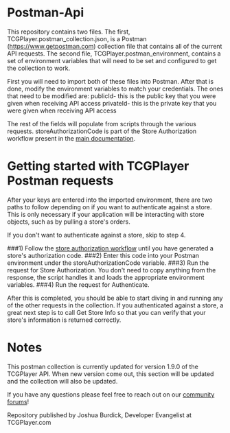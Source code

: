 # Postman-Api
This repository contains two files.  The first, TCGPlayer.postman_collection.json, is a Postman (https://www.getpostman.com) collection file that contains all of the current API requests.  The second file, TCGPlayer.postman_environment, contains a set of environment variables that will need to be set and configured to get the collection to work.

First you will need to import both of these files into Postman.  After that is done, modify the environment variables to match your credentials.  The ones that need to be modified are:
publicId- this is the public key that you were given when receiving API access
privateId- this is the private key that you were given when receiving API access

The rest of the fields will populate from scripts through the various requests.  storeAuthorizationCode is part of the Store Authorization workflow present in the [main documentation](https://docs.tcgplayer.com/docs/store-authorization-workflow).

# Getting started with TCGPlayer Postman requests
After your keys are entered into the imported environment, there are two paths to follow depending on if you want to authenticate against a store.  This is only necessary if your application will be interacting with store objects, such as by pulling a store's orders.

If you don't want to authenticate against a store, skip to step 4.

###1)
Follow the [store authorization workflow](https://docs.tcgplayer.com/docs/store-authorization-workflow) until you have generated a store's authorization code.
###2)
Enter this code into your Postman environment under the storeAuthorizationCode variable.
###3)
Run the request for Store Authorization.  You don't need to copy anything from the response, the script handles it and loads the appropriate environment variables.
###4)
Run the request for Authenticate.

After this is completed, you should be able to start diving in and running any of the other requests in the collection.  If you authenticated against a store, a great next step is to call Get Store Info so that you can verify that your store's information is returned correctly.

# Notes
This postman collection is currently updated for version 1.9.0 of the TCGPlayer API.  When new version come out, this section will be updated and the collection will also be updated.

If you have any questions please feel free to reach out on our [community forums](https://community.tcgplayer.com)!




Repository published by Joshua Burdick, Developer Evangelist at TCGPlayer.com
